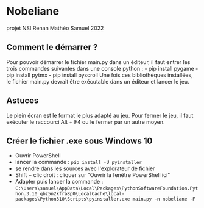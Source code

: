 # Nobeliane
projet NSI Renan Mathéo Samuel 2022

## Comment le démarrer ?
Pour pouvoir démarrer le fichier main.py dans un éditeur, il faut entrer les trois commandes suivantes dans une console python :
	- pip install pygame
	- pip install pytmx
	- pip install pyscroll
Une fois ces bibliothèques installées, le fichier main.py devrait être exécutable dans un éditeur et lancer le jeu.


## Astuces
Le plein écran est le format le plus adapté au jeu.
Pour fermer le jeu, il faut exécuter le raccourci Alt + F4 ou le fermer par un autre moyen.


## Créer le fichier .exe sous Windows 10
- Ouvrir PowerShell
- lancer la commande : `pip install -U pyinstaller`
- se rendre dans les sources avec l'explorateur de fichier
- Shift + clic droit : cliquer sur "Ouvrir la fenêtre PowerShell ici"
- Adapter puis lancer la commande : `C:\Users\samuel\AppData\Local\Packages\PythonSoftwareFoundation.Python.3.10_qbz5n2kfra8p0\LocalCache\local-packages\Python310\Scripts\pyinstaller.exe main.py -n nobeliane -F`